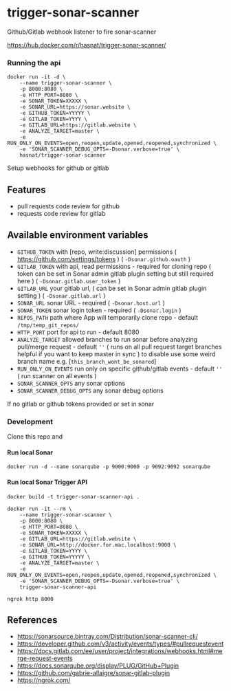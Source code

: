 # trigger-sonar-scanner
Github/Gitlab webhook listener to fire sonar-scanner

https://hub.docker.com/r/hasnat/trigger-sonar-scanner/

### Running the api
```
docker run -it -d \
    --name trigger-sonar-scanner \
    -p 8000:8080 \
    -e HTTP_PORT=8080 \
    -e SONAR_TOKEN=XXXXX \
    -e SONAR_URL=https://sonar.website \
    -e GITHUB_TOKEN=YYYYY \
    -e GITLAB_TOKEN=YYYY \
    -e GITLAB_URL=https://gitlab.website \
    -e ANALYZE_TARGET=master \
    -e RUN_ONLY_ON_EVENTS=open,reopen,update,opened,reopened,synchronized \
    -e 'SONAR_SCANNER_DEBUG_OPTS=-Dsonar.verbose=true' \
    hasnat/trigger-sonar-scanner

```

Setup webhooks for github or gitlab

Features
--------
- pull requests code review for github
- requests code review for gitlab


Available environment variables
-------------------------------
- `GITHUB_TOKEN`             with [repo, write:discussion] permissions ( https://github.com/settings/tokens ) ( `-Dsonar.github.oauth` )
- `GITLAB_TOKEN`             with api, read permissions - required for cloning repo ( token can be set in Sonar admin gitlab plugin setting but still required here ) ( `-Dsonar.gitlab.user_token` )
- `GITLAB_URL`               your gitlab url, ( can be set in Sonar admin gitlab plugin setting ) ( `-Dsonar.gitlab.url` )
- `SONAR_URL`                sonar URL - required ( `-Dsonar.host.url` )
- `SONAR_TOKEN`              sonar login token - required ( `-Dsonar.login` )
- `REPOS_PATH`               path where App will temporarily clone repo - default `/tmp/temp_git_repos/`
- `HTTP_PORT`                port for api to run - default 8080
- `ANALYZE_TARGET`           allowed branches to run sonar before analyzing pull/merge request - default `''` ( runs on all pull request target branches helpful if you want to keep master in sync ) to disable use some weird branch name e.g. [`this_branch_wont_be_sonared`]
- `RUN_ONLY_ON_EVENTS`       run only on specific github/gitlab events - default `''` ( run scanner on all events )
- `SONAR_SCANNER_OPTS`       any sonar options
- `SONAR_SCANNER_DEBUG_OPTS` any sonar debug options

If no gitlab or github tokens provided or set in sonar

### Development

Clone this repo and
#### Run local Sonar
```
docker run -d --name sonarqube -p 9000:9000 -p 9092:9092 sonarqube
```

#### Run local Sonar Trigger API
```
docker build -t trigger-sonar-scanner-api .

docker run -it --rm \
    --name trigger-sonar-scanner \
    -p 8000:8080 \
    -e HTTP_PORT=8080 \
    -e SONAR_TOKEN=XXXXX \
    -e GITLAB_URL=https://gitlab.website \
    -e SONAR_URL=http://docker.for.mac.localhost:9000 \
    -e GITLAB_TOKEN=YYYY \
    -e GITHUB_TOKEN=YYYYY \
    -e ANALYZE_TARGET=master \
    -e RUN_ONLY_ON_EVENTS=open,reopen,update,opened,reopened,synchronized \
    -e 'SONAR_SCANNER_DEBUG_OPTS=-Dsonar.verbose=true' \
    trigger-sonar-scanner-api

ngrok http 8000
```

## References
- https://sonarsource.bintray.com/Distribution/sonar-scanner-cli/
- https://developer.github.com/v3/activity/events/types/#pullrequestevent
- https://docs.gitlab.com/ee/user/project/integrations/webhooks.html#merge-request-events
- https://docs.sonarqube.org/display/PLUG/GitHub+Plugin
- https://github.com/gabrie-allaigre/sonar-gitlab-plugin
- https://ngrok.com/
